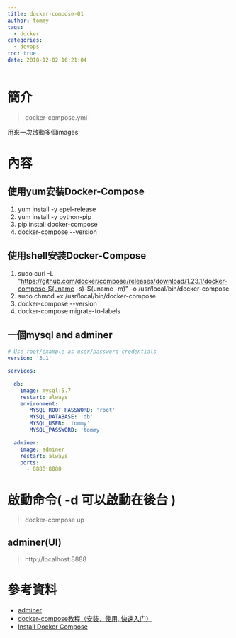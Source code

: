 ```yaml
---
title: docker-compose-01
author: tommy
tags:
  - docker
categories:
  - devops
toc: true
date: 2018-12-02 16:21:04
---
```


# 簡介

> docker-compose.yml

用來一次啟動多個images

<!--more-->
# 內容

## 使用yum安装Docker-Compose
1. yum install -y epel-release
2. yum install -y python-pip
3. pip install docker-compose
4. docker-compose --version

## 使用shell安装Docker-Compose
1. sudo curl -L "https://github.com/docker/compose/releases/download/1.23.1/docker-compose-$(uname -s)-$(uname -m)" -o /usr/local/bin/docker-compose
2. sudo chmod +x /usr/local/bin/docker-compose
3. docker-compose --version
4. docker-compose migrate-to-labels


## 一個mysql and adminer
```yml
# Use root/example as user/password credentials
version: '3.1'

services:

  db:
    image: mysql:5.7
    restart: always
    environment:
       MYSQL_ROOT_PASSWORD: 'root'
       MYSQL_DATABASE: 'db'
       MYSQL_USER: 'tommy'
       MYSQL_PASSWORD: 'tommy'

  adminer:
    image: adminer
    restart: always
    ports:
      - 8888:8080

```



# 啟動命令( -d 可以啟動在後台 )
> docker-compose up


## adminer(UI)
> http://localhost:8888

# 參考資料
- [adminer](https://hub.docker.com/_/adminer/)
- [docker-compose教程（安装，使用, 快速入门）](https://blog.csdn.net/pushiqiang/article/details/78682323)
- [Install Docker Compose](https://docs.docker.com/compose/install/)

